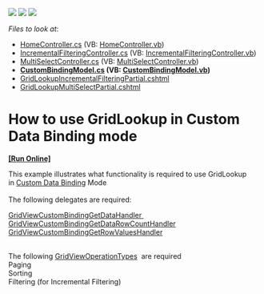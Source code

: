 <!-- default badges list -->
![](https://img.shields.io/endpoint?url=https://codecentral.devexpress.com/api/v1/VersionRange/128549236/14.2.8%2B)
[![](https://img.shields.io/badge/Open_in_DevExpress_Support_Center-FF7200?style=flat-square&logo=DevExpress&logoColor=white)](https://supportcenter.devexpress.com/ticket/details/T265303)
[![](https://img.shields.io/badge/📖_How_to_use_DevExpress_Examples-e9f6fc?style=flat-square)](https://docs.devexpress.com/GeneralInformation/403183)
<!-- default badges end -->
<!-- default file list -->
*Files to look at*:

* [HomeController.cs](./CS/GridLookupCustomBinding/Controllers/HomeController.cs) (VB: [HomeController.vb](./VB/GridLookupCustomBinding/Controllers/HomeController.vb))
* [IncrementalFilteringController.cs](./CS/GridLookupCustomBinding/Controllers/IncrementalFilteringController.cs) (VB: [IncrementalFilteringController.vb](./VB/GridLookupCustomBinding/Controllers/IncrementalFilteringController.vb))
* [MultiSelectController.cs](./CS/GridLookupCustomBinding/Controllers/MultiSelectController.cs) (VB: [MultiSelectController.vb](./VB/GridLookupCustomBinding/Controllers/MultiSelectController.vb))
* **[CustomBindingModel.cs](./CS/GridLookupCustomBinding/Models/CustomBindingModel.cs) (VB: [CustomBindingModel.vb](./VB/GridLookupCustomBinding/Models/CustomBindingModel.vb))**
* [GridLookupIncrementalFilteringPartial.cshtml](./CS/GridLookupCustomBinding/Views/IncrementalFiltering/GridLookupIncrementalFilteringPartial.cshtml)
* [GridLookupMultiSelectPartial.cshtml](./CS/GridLookupCustomBinding/Views/MultiSelect/GridLookupMultiSelectPartial.cshtml)
<!-- default file list end -->
# How to use GridLookup in Custom Data Binding mode
<!-- run online -->
**[[Run Online]](https://codecentral.devexpress.com/t265303/)**
<!-- run online end -->


<p>This example illustrates what functionality is required to use GridLookup in <a href="https://docs.devexpress.com/AspNetMvc/14321/components/grid-view/concepts/binding-to-data/custom-data-binding">Custom Data Binding</a> Mode <br><br>The following delegates are required: </p>
<p><a href="https://docs.devexpress.com/AspNetMvc/DevExpress.Web.Mvc.GridViewCustomBindingGetDataHandler">GridViewCustomBindingGetDataHandler</a><a href="https://docs.devexpress.com/AspNetMvc/DevExpress.Web.Mvc.GridViewCustomBindingGetDataRowCountHandler"> <br>GridViewCustomBindingGetDataRowCountHandler</a> <br><a href="https://docs.devexpress.com/AspNetMvc/DevExpress.Web.Mvc.GridViewCustomBindingGetRowValuesHandler">GridViewCustomBindingGetRowValuesHandler</a> </p>
<p><br>The following <a href="https://docs.devexpress.com/AspNetMvc/DevExpress.Web.Mvc.GridViewOperationType">GridViewOperationTypes</a>  are required<br>Paging<br>Sorting <br>Filtering (for Incremental Filtering)</p>

<br/>



